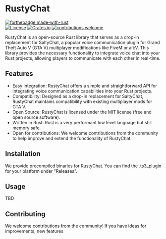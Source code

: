 # RustyChat

[![forthebadge made-with-rust](http://ForTheBadge.com/images/badges/made-with-rust.svg)](https://www.rust-lang.org/)\
[![License](https://img.shields.io/badge/license-MIT-blue.svg)](https://github.com/vanlueckn/RustyChat/blob/main/LICENSE)
[![Crates.io](https://img.shields.io/crates/v/rustychat.svg)](https://crates.io/crates/rustychat)
[![contributions welcome](https://img.shields.io/badge/contributions-welcome-brightgreen.svg?style=flat)](https://github.com/vanlueckn/RustyChat/issues)

RustyChat is an open-source Rust library that serves as a drop-in replacement for SaltyChat, a popular voice communication plugin for Grand Theft Auto V (GTA V) multiplayer modifications like FiveM or alt:V. This library provides the necessary functionality to integrate voice chat into your Rust projects, allowing players to communicate with each other in real-time.

## Features

- Easy integration: RustyChat offers a simple and straightforward API for integrating voice communication capabilities into your Rust projects.
- Compatibility: Designed as a drop-in replacement for SaltyChat, RustyChat maintains compatibility with existing multiplayer mods for GTA V.
- Open Source: RustyChat is licensed under the MIT license (free and open source software).
- Written in Rust: Rust is a very performant low level language but still memory safe.
- Open for contributions: We welcome contributions from the community to help improve and extend the functionality of RustyChat.

## Installation

We provide precompiled binaries for RustyChat. You can find the .ts3_plugin for your platform under "Releases".

## Usage

TBD

## Contributing

We welcome contributions from the community! If you have ideas for improvements, new features
